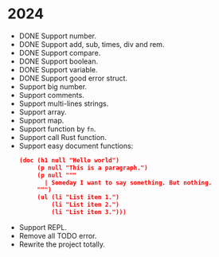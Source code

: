 # 2024

- DONE Support number.
- DONE Support add, sub, times, div and rem.
- DONE Support compare.
- DONE Support boolean.
- DONE Support variable.
- DONE Support good error struct.
- Support big number.
- Support comments.
- Support multi-lines strings.
- Support array.
- Support map.
- Support function by `fn`.
- Support call Rust function.
- Support easy document functions:
  ```json
  (doc (h1 null "Hello world")
       (p null "This is a paragraph.")
       (p null """
         | Someday I want to say something. But nothing.
       """)
       (ul (li "List item 1.")
           (li "List item 2.")
           (li "List item 3.")))
  ```
- Support REPL.
- Remove all TODO error.
- Rewrite the project totally.